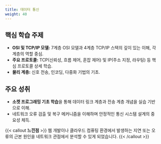```yaml
---
title: 데이터 통신
weight: 40
---
```


## 핵심 학습 주제

* **OSI 및 TCP/IP 모델:** 7계층 OSI 모델과 4계층 TCP/IP 스택의 깊이 있는 이해, 각 계층의 역할 중심.
* **주요 프로토콜:** TCP(신뢰성, 흐름 제어, 혼잡 제어) 및 IP(주소 지정, 라우팅) 등 핵심 프로토콜 상세 학습.
* **물리 계층:** 신호 전송, 인코딩, 다중화 기법의 기초.

## 주요 성취

* **소켓 프로그래밍 기초 학습**을 통해 데이터 링크 계층과 전송 계층 개념을 실습 기반으로 이해.
* 네트워크 오류 검출 및 복구 메커니즘을 이해하며 안정적인 통신 시스템 설계의 중요성 체득.

{{< callout **느낀점** >}}
웹 개발이나 클라우드 컴퓨팅 환경에서 발생하는 지연 또는 오류의 근본 원인을 네트워크 관점에서 분석할 수 있게 되었습니다.
{{< /callout >}}
